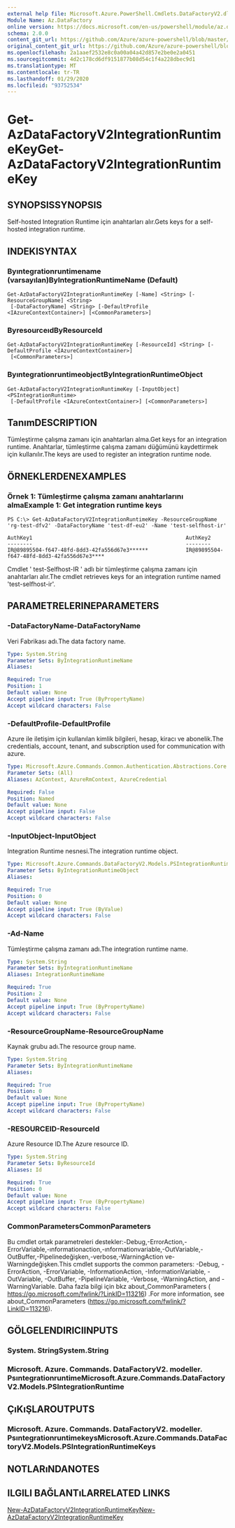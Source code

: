 ```yaml
---
external help file: Microsoft.Azure.PowerShell.Cmdlets.DataFactoryV2.dll-Help.xml
Module Name: Az.DataFactory
online version: https://docs.microsoft.com/en-us/powershell/module/az.datafactory/get-azdatafactoryv2integrationruntimekey
schema: 2.0.0
content_git_url: https://github.com/Azure/azure-powershell/blob/master/src/DataFactory/DataFactoryV2/help/Get-AzDataFactoryV2IntegrationRuntimeKey.md
original_content_git_url: https://github.com/Azure/azure-powershell/blob/master/src/DataFactory/DataFactoryV2/help/Get-AzDataFactoryV2IntegrationRuntimeKey.md
ms.openlocfilehash: 2a1aaef2532e8c0a00a04a42d857e2be0e2a0451
ms.sourcegitcommit: 4d2c178cd6df9151877b08d54c1f4a228dbec9d1
ms.translationtype: MT
ms.contentlocale: tr-TR
ms.lasthandoff: 01/29/2020
ms.locfileid: "93752534"
---
```

# <span data-ttu-id="66b7f-101">Get-AzDataFactoryV2IntegrationRuntimeKey</span><span class="sxs-lookup"><span data-stu-id="66b7f-101">Get-AzDataFactoryV2IntegrationRuntimeKey</span></span>

## <span data-ttu-id="66b7f-102">SYNOPSIS</span><span class="sxs-lookup"><span data-stu-id="66b7f-102">SYNOPSIS</span></span>
<span data-ttu-id="66b7f-103">Self-hosted Integration Runtime için anahtarları alır.</span><span class="sxs-lookup"><span data-stu-id="66b7f-103">Gets keys for a self-hosted integration runtime.</span></span>

## <span data-ttu-id="66b7f-104">INDEKI</span><span class="sxs-lookup"><span data-stu-id="66b7f-104">SYNTAX</span></span>

### <span data-ttu-id="66b7f-105">Byıntegrationruntimename (varsayılan)</span><span class="sxs-lookup"><span data-stu-id="66b7f-105">ByIntegrationRuntimeName (Default)</span></span>
```
Get-AzDataFactoryV2IntegrationRuntimeKey [-Name] <String> [-ResourceGroupName] <String>
 [-DataFactoryName] <String> [-DefaultProfile <IAzureContextContainer>] [<CommonParameters>]
```

### <span data-ttu-id="66b7f-106">Byresourceıd</span><span class="sxs-lookup"><span data-stu-id="66b7f-106">ByResourceId</span></span>
```
Get-AzDataFactoryV2IntegrationRuntimeKey [-ResourceId] <String> [-DefaultProfile <IAzureContextContainer>]
 [<CommonParameters>]
```

### <span data-ttu-id="66b7f-107">Byıntegrationruntimeobject</span><span class="sxs-lookup"><span data-stu-id="66b7f-107">ByIntegrationRuntimeObject</span></span>
```
Get-AzDataFactoryV2IntegrationRuntimeKey [-InputObject] <PSIntegrationRuntime>
 [-DefaultProfile <IAzureContextContainer>] [<CommonParameters>]
```

## <span data-ttu-id="66b7f-108">Tanım</span><span class="sxs-lookup"><span data-stu-id="66b7f-108">DESCRIPTION</span></span>
<span data-ttu-id="66b7f-109">Tümleştirme çalışma zamanı için anahtarları alma.</span><span class="sxs-lookup"><span data-stu-id="66b7f-109">Get keys for an integration runtime.</span></span> <span data-ttu-id="66b7f-110">Anahtarlar, tümleştirme çalışma zamanı düğümünü kaydettirmek için kullanılır.</span><span class="sxs-lookup"><span data-stu-id="66b7f-110">The keys are used to register an integration runtime node.</span></span>

## <span data-ttu-id="66b7f-111">ÖRNEKLERDEN</span><span class="sxs-lookup"><span data-stu-id="66b7f-111">EXAMPLES</span></span>

### <span data-ttu-id="66b7f-112">Örnek 1: Tümleştirme çalışma zamanı anahtarlarını alma</span><span class="sxs-lookup"><span data-stu-id="66b7f-112">Example 1: Get integration runtime keys</span></span>
```
PS C:\> Get-AzDataFactoryV2IntegrationRuntimeKey -ResourceGroupName 'rg-test-dfv2' -DataFactoryName 'test-df-eu2' -Name 'test-selfhost-ir'

AuthKey1                                                 AuthKey2
--------                                                 --------
IR@89895504-f647-48fd-8dd3-42fa556d67e3******            IR@89895504-f647-48fd-8dd3-42fa556d67e3****
```

<span data-ttu-id="66b7f-113">Cmdlet ' test-Selfhost-IR ' adlı bir tümleştirme çalışma zamanı için anahtarları alır.</span><span class="sxs-lookup"><span data-stu-id="66b7f-113">The cmdlet retrieves keys for an integration runtime named 'test-selfhost-ir'.</span></span>

## <span data-ttu-id="66b7f-114">PARAMETRELERINE</span><span class="sxs-lookup"><span data-stu-id="66b7f-114">PARAMETERS</span></span>

### <span data-ttu-id="66b7f-115">-DataFactoryName</span><span class="sxs-lookup"><span data-stu-id="66b7f-115">-DataFactoryName</span></span>
<span data-ttu-id="66b7f-116">Veri Fabrikası adı.</span><span class="sxs-lookup"><span data-stu-id="66b7f-116">The data factory name.</span></span>

```yaml
Type: System.String
Parameter Sets: ByIntegrationRuntimeName
Aliases:

Required: True
Position: 1
Default value: None
Accept pipeline input: True (ByPropertyName)
Accept wildcard characters: False
```

### <span data-ttu-id="66b7f-117">-DefaultProfile</span><span class="sxs-lookup"><span data-stu-id="66b7f-117">-DefaultProfile</span></span>
<span data-ttu-id="66b7f-118">Azure ile iletişim için kullanılan kimlik bilgileri, hesap, kiracı ve abonelik.</span><span class="sxs-lookup"><span data-stu-id="66b7f-118">The credentials, account, tenant, and subscription used for communication with azure.</span></span>

```yaml
Type: Microsoft.Azure.Commands.Common.Authentication.Abstractions.Core.IAzureContextContainer
Parameter Sets: (All)
Aliases: AzContext, AzureRmContext, AzureCredential

Required: False
Position: Named
Default value: None
Accept pipeline input: False
Accept wildcard characters: False
```

### <span data-ttu-id="66b7f-119">-InputObject</span><span class="sxs-lookup"><span data-stu-id="66b7f-119">-InputObject</span></span>
<span data-ttu-id="66b7f-120">Integration Runtime nesnesi.</span><span class="sxs-lookup"><span data-stu-id="66b7f-120">The integration runtime object.</span></span>

```yaml
Type: Microsoft.Azure.Commands.DataFactoryV2.Models.PSIntegrationRuntime
Parameter Sets: ByIntegrationRuntimeObject
Aliases:

Required: True
Position: 0
Default value: None
Accept pipeline input: True (ByValue)
Accept wildcard characters: False
```

### <span data-ttu-id="66b7f-121">-Ad</span><span class="sxs-lookup"><span data-stu-id="66b7f-121">-Name</span></span>
<span data-ttu-id="66b7f-122">Tümleştirme çalışma zamanı adı.</span><span class="sxs-lookup"><span data-stu-id="66b7f-122">The integration runtime name.</span></span>

```yaml
Type: System.String
Parameter Sets: ByIntegrationRuntimeName
Aliases: IntegrationRuntimeName

Required: True
Position: 2
Default value: None
Accept pipeline input: True (ByPropertyName)
Accept wildcard characters: False
```

### <span data-ttu-id="66b7f-123">-ResourceGroupName</span><span class="sxs-lookup"><span data-stu-id="66b7f-123">-ResourceGroupName</span></span>
<span data-ttu-id="66b7f-124">Kaynak grubu adı.</span><span class="sxs-lookup"><span data-stu-id="66b7f-124">The resource group name.</span></span>

```yaml
Type: System.String
Parameter Sets: ByIntegrationRuntimeName
Aliases:

Required: True
Position: 0
Default value: None
Accept pipeline input: True (ByPropertyName)
Accept wildcard characters: False
```

### <span data-ttu-id="66b7f-125">-RESOURCEID</span><span class="sxs-lookup"><span data-stu-id="66b7f-125">-ResourceId</span></span>
<span data-ttu-id="66b7f-126">Azure Resource ID.</span><span class="sxs-lookup"><span data-stu-id="66b7f-126">The Azure resource ID.</span></span>

```yaml
Type: System.String
Parameter Sets: ByResourceId
Aliases: Id

Required: True
Position: 0
Default value: None
Accept pipeline input: True (ByPropertyName)
Accept wildcard characters: False
```

### <span data-ttu-id="66b7f-127">CommonParameters</span><span class="sxs-lookup"><span data-stu-id="66b7f-127">CommonParameters</span></span>
<span data-ttu-id="66b7f-128">Bu cmdlet ortak parametreleri destekler:-Debug,-ErrorAction,-ErrorVariable,-ınformationaction,-ınformationvariable,-OutVariable,-OutBuffer,-Pipelinedeğişken,-verbose,-WarningAction ve-Warningdeğişken.</span><span class="sxs-lookup"><span data-stu-id="66b7f-128">This cmdlet supports the common parameters: -Debug, -ErrorAction, -ErrorVariable, -InformationAction, -InformationVariable, -OutVariable, -OutBuffer, -PipelineVariable, -Verbose, -WarningAction, and -WarningVariable.</span></span> <span data-ttu-id="66b7f-129">Daha fazla bilgi için bkz about_CommonParameters ( https://go.microsoft.com/fwlink/?LinkID=113216) .</span><span class="sxs-lookup"><span data-stu-id="66b7f-129">For more information, see about_CommonParameters (https://go.microsoft.com/fwlink/?LinkID=113216).</span></span>

## <span data-ttu-id="66b7f-130">GÖLGELENDIRICI</span><span class="sxs-lookup"><span data-stu-id="66b7f-130">INPUTS</span></span>

### <span data-ttu-id="66b7f-131">System. String</span><span class="sxs-lookup"><span data-stu-id="66b7f-131">System.String</span></span>

### <span data-ttu-id="66b7f-132">Microsoft. Azure. Commands. DataFactoryV2. modeller. Psıntegrationruntime</span><span class="sxs-lookup"><span data-stu-id="66b7f-132">Microsoft.Azure.Commands.DataFactoryV2.Models.PSIntegrationRuntime</span></span>

## <span data-ttu-id="66b7f-133">ÇıKıŞLAR</span><span class="sxs-lookup"><span data-stu-id="66b7f-133">OUTPUTS</span></span>

### <span data-ttu-id="66b7f-134">Microsoft. Azure. Commands. DataFactoryV2. modeller. Psıntegrationruntimekeys</span><span class="sxs-lookup"><span data-stu-id="66b7f-134">Microsoft.Azure.Commands.DataFactoryV2.Models.PSIntegrationRuntimeKeys</span></span>

## <span data-ttu-id="66b7f-135">NOTLARıNDA</span><span class="sxs-lookup"><span data-stu-id="66b7f-135">NOTES</span></span>

## <span data-ttu-id="66b7f-136">ILGILI BAĞLANTıLAR</span><span class="sxs-lookup"><span data-stu-id="66b7f-136">RELATED LINKS</span></span>

[<span data-ttu-id="66b7f-137">New-AzDataFactoryV2IntegrationRuntimeKey</span><span class="sxs-lookup"><span data-stu-id="66b7f-137">New-AzDataFactoryV2IntegrationRuntimeKey</span></span>]()
